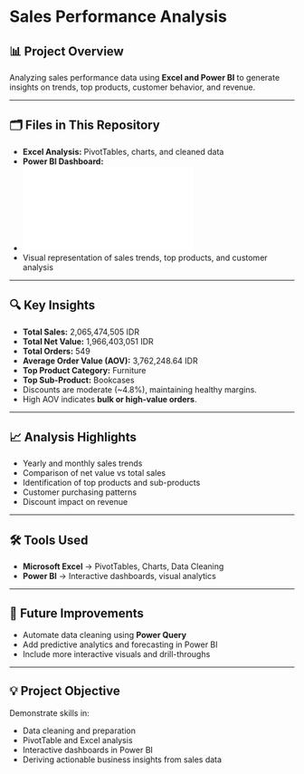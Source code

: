 # Sales Performance Analysis

## 📊 Project Overview
Analyzing sales performance data using **Excel and Power BI** to generate insights on trends, top products, customer behavior, and revenue.

---

## 🗂 Files in This Repository
- **Excel Analysis:** PivotTables, charts, and cleaned data  
- **Power BI Dashboard:**
- ![image alt](sales_pi(img).pdf)  
- Visual representation of sales trends, top products, and customer analysis  

---

## 🔍 Key Insights
- **Total Sales:** 2,065,474,505 IDR  
- **Total Net Value:** 1,966,403,051 IDR  
- **Total Orders:** 549  
- **Average Order Value (AOV):** 3,762,248.64 IDR  
- **Top Product Category:** Furniture  
- **Top Sub-Product:** Bookcases  
- Discounts are moderate (~4.8%), maintaining healthy margins.  
- High AOV indicates **bulk or high-value orders**.  

---

## 📈 Analysis Highlights
- Yearly and monthly sales trends  
- Comparison of net value vs total sales  
- Identification of top products and sub-products  
- Customer purchasing patterns  
- Discount impact on revenue  

---

## 🛠 Tools Used
- **Microsoft Excel** → PivotTables, Charts, Data Cleaning  
- **Power BI** → Interactive dashboards, visual analytics  

---

## 🚀 Future Improvements
- Automate data cleaning using **Power Query**  
- Add predictive analytics and forecasting in Power BI  
- Include more interactive visuals and drill-throughs  

---

## 💡 Project Objective
Demonstrate skills in:  
- Data cleaning and preparation  
- PivotTable and Excel analysis  
- Interactive dashboards in Power BI  
- Deriving actionable business insights from sales data  


